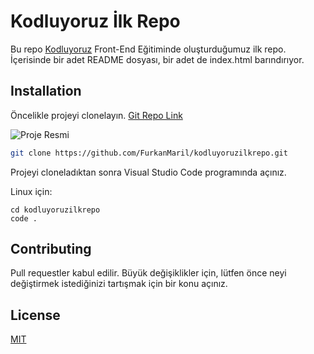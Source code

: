 # Kodluyoruz İlk Repo

Bu repo [Kodluyoruz](https://github.com/Kodluyoruz) Front-End Eğitiminde oluşturduğumuz ilk repo. İçerisinde bir adet README dosyası, bir adet de index.html barındırıyor.

## Installation

Öncelikle projeyi clonelayın. [Git Repo Link](https://github.com/FurkanMaril/kodluyoruzilkrepo)

![Proje Resmi](https://prnt.sc/WTjXtFnSigOz)

```bash
git clone https://github.com/FurkanMaril/kodluyoruzilkrepo.git
```

Projeyi cloneladıktan sonra Visual Studio Code programında açınız.

Linux için:
```linux
cd kodluyoruzilkrepo
code .
```

## Contributing
Pull requestler kabul edilir. Büyük değişiklikler için, lütfen önce neyi değiştirmek istediğinizi tartışmak için bir konu açınız.


## License
[MIT](https://choosealicense.com/licenses/mit/)